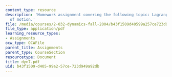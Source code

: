 ```yaml
---
content_type: resource
description: 'Homework assignment covering the following topic: Lagrange''s equation
  of motion.'
file: /media/courses/2-032-dynamics-fall-2004/b43f1509d40599a257ce723d949a92db_dyn7.pdf
file_type: application/pdf
learning_resource_types:
- Assignments
ocw_type: OCWFile
parent_title: Assignments
parent_type: CourseSection
resourcetype: Document
title: dyn7.pdf
uid: b43f1509-d405-99a2-57ce-723d949a92db
---
```


